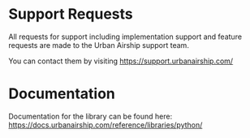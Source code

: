 # Support Requests

All requests for support including implementation support and feature requests are made to the Urban Airship support team.

You can contact them by visiting https://support.urbanairship.com/

# Documentation

Documentation for the library can be found here:
https://docs.urbanairship.com/reference/libraries/python/
